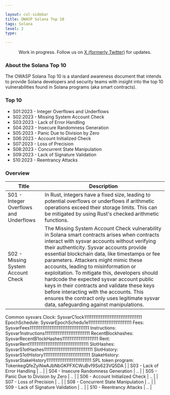 ```yaml
---

layout: col-sidebar
title: OWASP Solana Top 10
tags: Solana
level: 2
type: 

---
```


<div class="alert">
  <p style="text-align:center">
    Work in progress. Follow us on 
    <a href="https://twitter.com/SolanaTop10">X (formerly Twitter)</a> for updates.
  </p>
</div>

### About the Solana Top 10
The OWASP Solana Top 10 is a standard awareness document that intends to provide Solana developers and security teams with insight into the top 10 vulnerabilities found in Solana programs (aka smart contracts). 

### Top 10
* S01:2023 - Integer Overflows and Underflows
* S02:2023 - Missing System Account Check
* S03:2023 - Lack of Error Handling
* S04:2023 - Insecure Randomness Generation
* S05:2023 - Panic Due to Division by Zero
* S06:2023 - Account Initialized Check
* S07:2023 - Loss of Precision
* S08:2023 - Concurrent State Manipulation
* S09:2023 - Lack of Signature Validation
* S10:2023 - Reentrancy Attacks

### Overview

| Title | Description |
| -- | -- |
| S01 - Integer Overflows and Underflows | In Rust, integers have a fixed size, leading to potential overflows or underflows if arithmetic operations exceed their storage limits. This can be mitigated by using Rust's checked arithmetic functions.|
| S02 - Missing System Account Check | The Missing System Account Check vulnerability in Solana smart contracts arises when contracts interact with sysvar accounts without verifying their authenticity. Sysvar accounts provide essential blockchain data, like timestamps or fee parameters. Attackers might mimic these accounts, leading to misinformation or exploitation. To mitigate this, developers should hardcode the expected sysvar account public keys in their contracts and validate these keys before interacting with the accounts. This ensures the contract only uses legitimate sysvar data, safeguarding against manipulations. 
Common sysvars
Clock: SysvarC1ock11111111111111111111111111111111
EpochSchedule: SysvarEpochSchedu1e111111111111111111111111
Fees: SysvarFees111111111111111111111111111111111
Instructions: Sysvar1nstructions1111111111111111111111111
RecentBlockhashes: SysvarRecentB1ockHashes11111111111111111111
Rent: SysvarRent111111111111111111111111111111111
SlotHashes: SysvarS1otHashes111111111111111111111111111
SlotHistory: SysvarS1otHistory11111111111111111111111111
StakeHistory: SysvarStakeHistory1111111111111111111111111
SPL token program: TokenkegQfeZyiNwAJbNbGKPFXCWuBvf9Ss623VQ5DA |
| S03 - Lack of Error Handling | .. |
| S04 - Insecure Randomness Generation | .. |
| S05 - Panic Due to Division by Zero | .. |
| S06 - Account Initialized Check | .. |
| S07 - Loss of Precision | .. |
| S08 - Concurrent State Manipulation | .. |
| S09 - Lack of Signature Validation | .. |
| S10 - Reentrancy Attacks | .. |
